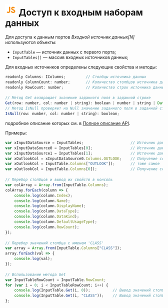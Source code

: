 # ![](../../../media/app/icons/component-18/component-default-55.svg) Доступ к входным наборам данных

Для доступа к данным портов *Входной источник данных[N]* используются объекты:

- `InputTable` — источник данных с первого порта;
- `InputTables[]` — массив входных источников данных;

Для входных источников определены следующие свойства и методы:

```javascript
readonly Columns: IColumns;         // Столбцы источника данных
readonly ColumnCount: number;       // Количество столбцов источника данных
readonly RowCount: number;          // Количество строк источника данных
    
// Метод Get возвращает значение заданного поля в заданной строке
Get(row: number, col: number | string): boolean | number | string | Date | undefined;
// Метод IsNull проверяет на Null значение заданного поля в заданной строке
IsNull(row: number, col: number | string): boolean;
```

подробное описание которых см. в [Полное описание API](./api-description.md).

Примеры:

```javascript
var xInputDataSource = InputTables;                     // Источник данных с порта №1
var xInputDataSource0 = InputTables[0];                 // Источник данных с порта №1
var xInputDataSource1 = InputTables[1];                 // Источник данных с порта №2
var xOutlookCol = xInputDataSource0.Columns.OUTLOOK;    // Получение ссылки на столбец по имени
var xOutlookCol = InputTable.Columns["OUTLOOK"]);       // тоже самое
var xOutlookCol = InputTable.Columns[0]);               // Получение ссылки на столбец по индексу

// Перебор столбцов и вывод их свойств в консоль
var colArray = Array.from(InputTable.Columns);
colArray.forEach(column => {
    console.log(column.Index);
    console.log(column.Name);
    console.log(column.DisplayName);
    console.log(column.DataType);
    console.log(column.DataKind);
    console.log(column.DefaultUsageType);
    console.log(column.RowCount);
});

// Перебор значений столбца с именем 'CLASS'
var array = Array.from(InputTable.Columns["CLASS"]);
array.forEach(val => {
    console.log(val);
});

// Использование метода Get
var InputTableRowCount = InputTable.RowCount;
for (var i = 0; i < InputTableRowCount; i++) {
    console.log(InputTable.Get(i, 0));          // Вывод значений столбца с индексом 0
    console.log(InputTable.Get(i, "CLASS"));    // Вывод значений столбца с именем 'CLASS'
};

```